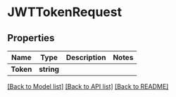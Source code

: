 # JWTTokenRequest

## Properties

Name | Type | Description | Notes
------------ | ------------- | ------------- | -------------
**Token** | **string** |  |

[[Back to Model list]](../README.md#documentation-for-models) [[Back to API list]](../README.md#documentation-for-api-endpoints) [[Back to README]](../README.md)


